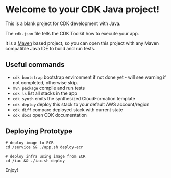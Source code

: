 # Welcome to your CDK Java project!

This is a blank project for CDK development with Java.

The `cdk.json` file tells the CDK Toolkit how to execute your app.

It is a [Maven](https://maven.apache.org/) based project, so you can open this project with any Maven compatible Java IDE to build and run tests.

## Useful commands

* `cdk bootstrap`    bootstrap environment if not done yet - will see warning if not completed, otherwise skip.
 * `mvn package`     compile and run tests
 * `cdk ls`          list all stacks in the app
 * `cdk synth`       emits the synthesized CloudFormation template
 * `cdk deploy`      deploy this stack to your default AWS account/region
 * `cdk diff`        compare deployed stack with current state
 * `cdk docs`        open CDK documentation


Deploying Prototype
---
```
# deploy image to ECR
cd /service && ./app.sh deploy-ecr

# deploy infra using image from ECR
cd /iac && ./iac.sh deploy 
```

Enjoy!
